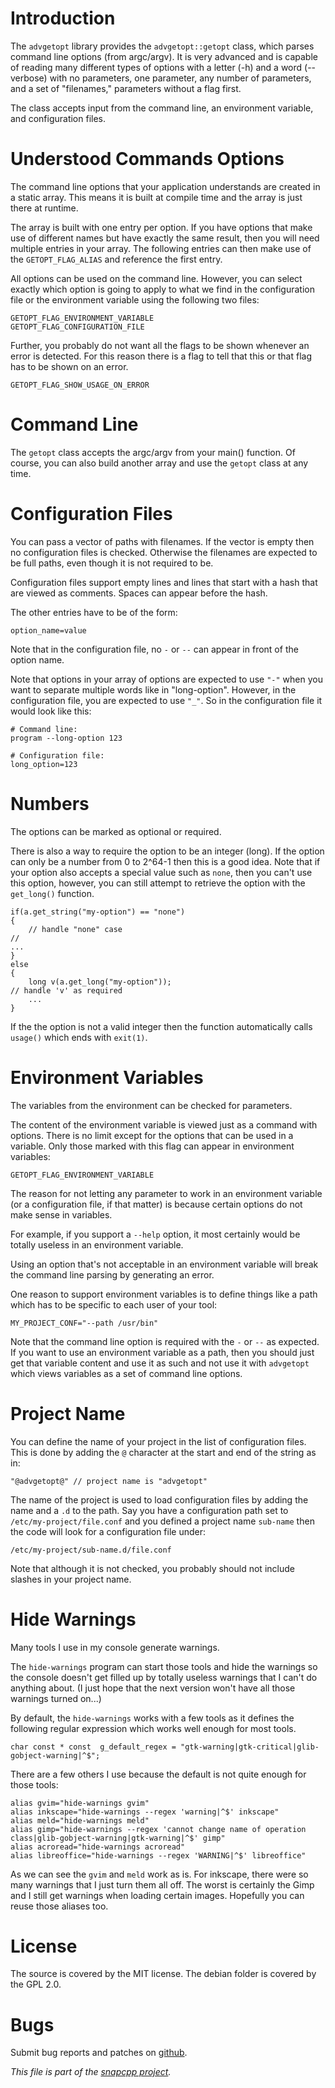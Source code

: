 
# Introduction

The `advgetopt` library provides the `advgetopt::getopt` class, which
parses command line options (from argc/argv). It is very advanced and
is capable of reading many different types of options with a letter
(-h) and a word (--verbose) with no parameters, one parameter, any
number of parameters, and a set of "filenames," parameters without
a flag first.

The class accepts input from the command line, an environment variable,
and configuration files.


# Understood Commands Options

The command line options that your application understands are created
in a static array. This means it is built at compile time and the array
is just there at runtime.

The array is built with one entry per option. If you have options that
make use of different names but have exactly the same result, then you
will need multiple entries in your array. The following entries can
then make use of the `GETOPT_FLAG_ALIAS` and reference the first entry.

All options can be used on the command line. However, you can select
exactly which option is going to apply to what we find in the
configuration file or the environment variable using the following
two files:

    GETOPT_FLAG_ENVIRONMENT_VARIABLE
    GETOPT_FLAG_CONFIGURATION_FILE

Further, you probably do not want all the flags to be shown whenever
an error is detected. For this reason there is a flag to tell that
this or that flag has to be shown on an error.

    GETOPT_FLAG_SHOW_USAGE_ON_ERROR


# Command Line

The `getopt` class accepts the argc/argv from your main() function.
Of course, you can also build another array and use the `getopt`
class at any time.


# Configuration Files

You can pass a vector of paths with filenames. If the vector is
empty then no configuration files is checked. Otherwise the filenames
are expected to be full paths, even though it is not required to be.

Configuration files support empty lines and lines that start with
a hash that are viewed as comments. Spaces can appear before the hash.

The other entries have to be of the form:

    option_name=value

Note that in the configuration file, no `-` or `--` can appear in
front of the option name.

Note that options in your array of options are expected to use `"-"`
when you want to separate multiple words like in "long-option".
However, in the configuration file, you are expected to use `"_"`.
So in the configuration file it would look like this:

    # Command line:
    program --long-option 123

    # Configuration file:
    long_option=123


# Numbers

The options can be marked as optional or required.

There is also a way to require the option to be an integer (long). If
the option can only be a number from 0 to 2^64-1 then this is a good
idea. Note that if your option also accepts a special value such as
`none`, then you can't use this option, however, you can still attempt
to retrieve the option with the `get_long()` function.

    if(a.get_string("my-option") == "none")
    {
    	// handle "none" case
	//
	...
    }
    else
    {
    	long v(a.get_long("my-option"));
	// handle 'v' as required
    	...
    }

If the the option is not a valid integer then the function automatically
calls `usage()` which ends with `exit(1)`.


# Environment Variables

The variables from the environment can be checked for parameters.

The content of the environment variable is viewed just as a command
with options. There is no limit except for the options that can be
used in a variable. Only those marked with this flag can appear in
environment variables:

    GETOPT_FLAG_ENVIRONMENT_VARIABLE

The reason for not letting any parameter to work in an environment
variable (or a configuration file, if that matter) is because certain
options do not make sense in variables.

For example, if you support a `--help` option, it most certainly
would be totally useless in an environment variable.

Using an option that's not acceptable in an environment variable
will break the command line parsing by generating an error.

One reason to support environment variables is to define things
like a path which has to be specific to each user of your tool:

    MY_PROJECT_CONF="--path /usr/bin"

Note that the command line option is required with the `-` or `--`
as expected. If you want to use an environment variable as a path,
then you should just get that variable content and use it as such
and not use it with `advgetopt` which views variables as a set
of command line options.


# Project Name

You can define the name of your project in the list of configuration
files. This is done by adding the `@` character at the start and end
of the string as in:

    "@advgetopt@" // project name is "advgetopt"

The name of the project is used to load configuration files by adding
the name and a `.d` to the path. Say you have a configuration path
set to `/etc/my-project/file.conf` and you defined a project name
`sub-name` then the code will look for a configuration file under:

    /etc/my-project/sub-name.d/file.conf

Note that although it is not checked, you probably should not include
slashes in your project name.


# Hide Warnings

Many tools I use in my console generate warnings.

The `hide-warnings` program can start those tools and hide the warnings
so the console doesn't get filled up by totally useless warnings
that I can't do anything about. (I just hope that the next version
won't have all those warnings turned on...)

By default, the `hide-warnings` works with a few tools as it defines
the following regular expression which works well enough for most
tools.

    char const * const  g_default_regex = "gtk-warning|gtk-critical|glib-gobject-warning|^$";

There are a few others I use because the default is not quite enough
for those tools:

    alias gvim="hide-warnings gvim"
    alias inkscape="hide-warnings --regex 'warning|^$' inkscape"
    alias meld="hide-warnings meld"
    alias gimp="hide-warnings --regex 'cannot change name of operation class|glib-gobject-warning|gtk-warning|^$' gimp"
    alias acroread="hide-warnings acroread"
    alias libreoffice="hide-warnings --regex 'WARNING|^$' libreoffice"

As we can see the `gvim` and `meld` work as is. For inkscape, there
were so many warnings that I just turn them all off. The worst is
certainly the Gimp and I still get warnings when loading certain
images. Hopefully you can reuse those aliases too.


# License

The source is covered by the MIT license. The debian folder is covered
by the GPL 2.0.


# Bugs

Submit bug reports and patches on
[github](https://github.com/m2osw/advgetopt/issues).


_This file is part of the [snapcpp project](https://snapwebsites.org/)._
